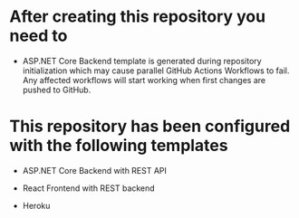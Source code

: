 
# After creating this repository you need to

- ASP.NET Core Backend template is generated during repository initialization which may cause parallel GitHub Actions Workflows to fail. Any affected workflows will start working when first changes are pushed to GitHub.



# This repository has been configured with the following templates

- ASP.NET Core Backend with REST API

- React Frontend with REST backend

- Heroku

